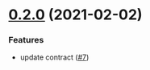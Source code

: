 # [0.2.0](https://github.com/dashevo/dashpay-contract/compare/v0.1.0...v0.2.0) (2021-02-02)


### Features

* update contract ([#7](https://github.com/dashevo/dashpay-contract/issues/7))



